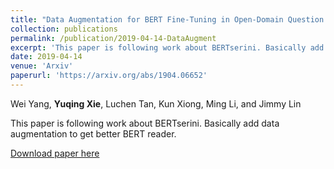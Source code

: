 ```yaml
---
title: "Data Augmentation for BERT Fine-Tuning in Open-Domain Question Answering"
collection: publications
permalink: /publication/2019-04-14-DataAugment
excerpt: 'This paper is following work about BERTserini. Basically add data augmentation to get better BERT reader.'
date: 2019-04-14
venue: 'Arxiv'
paperurl: 'https://arxiv.org/abs/1904.06652'
---
```


Wei Yang, **Yuqing Xie**, Luchen Tan, Kun Xiong, Ming Li, and Jimmy Lin

This paper is following work about BERTserini. Basically add data augmentation to get better BERT reader.

[Download paper here](https://arxiv.org/pdf/1904.06652.pdf)
